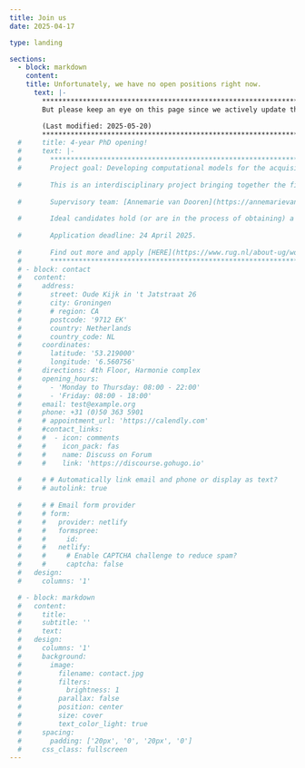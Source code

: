 ```yaml
---
title: Join us
date: 2025-04-17

type: landing

sections:
  - block: markdown
    content:
    title: Unfortunately, we have no open positions right now. 
      text: |-
        **********************************************************************************        
        But please keep an eye on this page since we actively update the latest vacancies here.

        (Last modified: 2025-05-20)
        **********************************************************************************
  #     title: 4-year PhD opening!
  #     text: |-
  #       **********************************************************************************        
  #       Project goal: Developing computational models for the acquisition of modal verbs and their various meanings.
        
  #       This is an interdisciplinary project bringing together the fields of language acquisition and computational linguistics.
        
  #       Supervisory team: [Annemarie van Dooren](https://annemarievandooren.com/), [Yevgen Matusevych](https://yevgen.web.rug.nl/), [Arianna Bisazza](https://www.cs.rug.nl/~bisazza/).
        
  #       Ideal candidates hold (or are in the process of obtaining) a Master degree in Computational Linguistics/Natural Language Processing, Cognitive Modeling, Psycholinguistics, or related areas.
        
  #       Application deadline: 24 April 2025.   
        
  #       Find out more and apply [HERE](https://www.rug.nl/about-ug/work-with-us/job-opportunities/?details=00347-02S000B8PP)
  #       **********************************************************************************
  # - block: contact
  #   content:
  #     address:
  #       street: Oude Kijk in 't Jatstraat 26
  #       city: Groningen
  #       # region: CA
  #       postcode: '9712 EK'
  #       country: Netherlands
  #       country_code: NL
  #     coordinates:
  #       latitude: '53.219000'
  #       longitude: '6.560756'
  #     directions: 4th Floor, Harmonie complex
  #     opening_hours:
  #       - 'Monday to Thursday: 08:00 - 22:00'
  #       - 'Friday: 08:00 - 18:00'
  #     email: test@example.org
  #     phone: +31 (0)50 363 5901
  #     # appointment_url: 'https://calendly.com'
  #     #contact_links:
  #     #  - icon: comments
  #     #    icon_pack: fas
  #     #    name: Discuss on Forum
  #     #    link: 'https://discourse.gohugo.io'
    
  #     # # Automatically link email and phone or display as text?
  #     # autolink: true
    
  #     # # Email form provider
  #     # form:
  #     #   provider: netlify
  #     #   formspree:
  #     #     id:
  #     #   netlify:
  #     #     # Enable CAPTCHA challenge to reduce spam?
  #     #     captcha: false
  #   design:
  #     columns: '1'

  # - block: markdown
  #   content:
  #     title:
  #     subtitle: ''
  #     text:
  #   design:
  #     columns: '1'
  #     background:
  #       image: 
  #         filename: contact.jpg
  #         filters:
  #           brightness: 1
  #         parallax: false
  #         position: center
  #         size: cover
  #         text_color_light: true
  #     spacing:
  #       padding: ['20px', '0', '20px', '0']
  #     css_class: fullscreen
---
```

